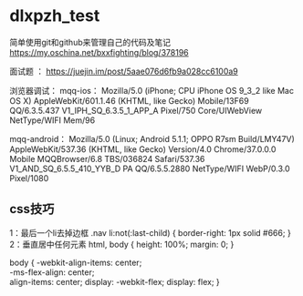 # dlxpzh_test
简单使用git和github来管理自己的代码及笔记 https://my.oschina.net/bxxfighting/blog/378196

面试题 ： https://juejin.im/post/5aae076d6fb9a028cc6100a9

浏览器调试：
mqq-ios：
Mozilla/5.0 (iPhone; CPU iPhone OS 9_3_2 like Mac OS X) AppleWebKit/601.1.46 (KHTML, like Gecko) Mobile/13F69 QQ/6.3.5.437 V1_IPH_SQ_6.3.5_1_APP_A Pixel/750 Core/UIWebView NetType/WIFI Mem/96

mqq-android：
Mozilla/5.0 (Linux; Android 5.1.1; OPPO R7sm Build/LMY47V) AppleWebKit/537.36 (KHTML, like Gecko) Version/4.0 Chrome/37.0.0.0 Mobile MQQBrowser/6.8 TBS/036824 Safari/537.36 V1_AND_SQ_6.5.5_410_YYB_D PA QQ/6.5.5.2880 NetType/WIFI WebP/0.3.0 Pixel/1080


## css技巧
1：最后一个li去掉边框
.nav li:not(:last-child) {
  border-right: 1px solid #666;
}
2：垂直居中任何元素
html, body {
  height: 100%;
  margin: 0;
}

body {
  -webkit-align-items: center;  
  -ms-flex-align: center;  
  align-items: center;
  display: -webkit-flex;
  display: flex;
}
